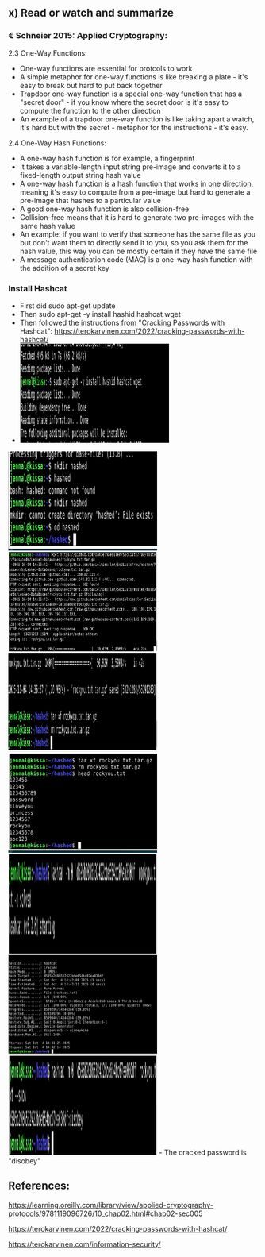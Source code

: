 ## x) Read or watch and summarize 

### € Schneier 2015: Applied Cryptography:

 2.3 One-Way Functions:
 - One-way functions are essential for protcols to work
 - A simple metaphor for one-way functions is like breaking a plate - it's easy to break but hard to put back together
 - Trapdoor one-way function is a special one-way function that has a "secret door" - if you know where the secret door is it's easy to compute the function to the other direction
 - An example of a trapdoor one-way function is like taking apart a watch, it's hard but with the secret - metaphor for the instructions - it's easy.

 2.4 One-Way Hash Functions:
 - A one-way hash function is for example, a fingerprint
 - It takes a variable-length input string pre-image and converts it to a fixed-length output string hash value
 - A one-way hash function is a hash function that works in one direction, meaning it's easy to compute from a pre-image but hard to generate a pre-image that hashes to a particular value
 - A good one-way hash function is also collision-free
 - Collision-free means that it is hard to generate two pre-images with the same hash value
 - An example: if you want to verify that someone has the same file as you but don't want them to directly send it to you, so you ask them for the hash value, this way you can be mostly certain if they have the same file
 - A message authentication code (MAC) is a one-way hash function with the addition of a secret key

### Install Hashcat
- First did sudo apt-get update
- Then sudo apt-get -y install hashid hashcat wget
- Then followed the instructions from "Cracking Passwords with Hashcat": https://terokarvinen.com/2022/cracking-passwords-with-hashcat/
- <img src="hashcat1.png" width="300" height="200">
<img src="hashcat2.png" width="300" height="200">
<img src="hashcat3.png" width="300" height="200">
<img src="hashcat4.png" width="300" height="200">
<img src="hashcat5.png" width="300" height="200">
<img src="hashcat6.png" width="300" height="200">
<img src="hashcat7.png" width="300" height="200">
<img src="hashcat8.png" width="300" height="200">
- The cracked password is "disobey"

## References:
https://learning.oreilly.com/library/view/applied-cryptography-protocols/9781119096726/10_chap02.html#chap02-sec005

https://terokarvinen.com/2022/cracking-passwords-with-hashcat/

https://terokarvinen.com/information-security/

